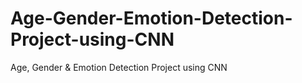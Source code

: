 # Age-Gender-Emotion-Detection-Project-using-CNN
Age, Gender &amp; Emotion Detection Project using CNN
